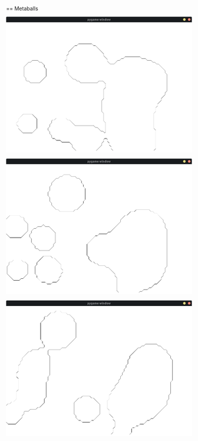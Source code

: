 == Metaballs

![alt text](https://github.com/CHC0815/metaballs/blob/master/meta1.png)

![alt text](https://github.com/CHC0815/metaballs/blob/master/meta.png)

![alt text](https://github.com/CHC0815/metaballs/blob/master/meta3.png)
